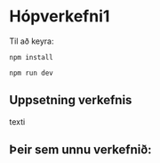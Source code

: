 # Hópverkefni1

Til að keyra:

	npm install

	npm run dev

## Uppsetning verkefnis

texti

## Þeir sem unnu verkefnið:

